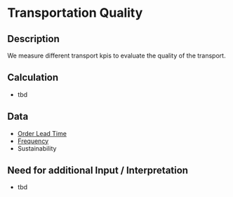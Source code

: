 # Transportation Quality

## Description
We measure different transport kpis to evaluate the quality of the transport.

## Calculation
* tbd

## Data
* [Order Lead Time](https://github.com/fraunhofer-iem/move-kpi-system/blob/a42f4b222083c5fff402c6d785e5fcdb50af2518/kpis/Internal%20Supply%20Performance/Order_Lead_Time.md)
* [Frequency](https://github.com/fraunhofer-iem/move-kpi-system/blob/a42f4b222083c5fff402c6d785e5fcdb50af2518/kpis/Internal%20Supply%20Performance/Frequency.md)
* Sustainability

## Need for additional Input / Interpretation
* tbd
